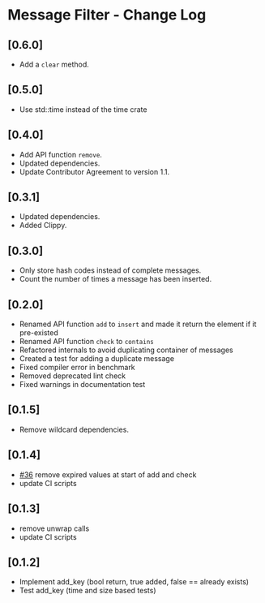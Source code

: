# Message Filter - Change Log

## [0.6.0]
- Add a `clear` method.

## [0.5.0]
- Use std::time instead of the time crate

## [0.4.0]
- Add API function `remove`.
- Updated dependencies.
- Update Contributor Agreement to version 1.1.

## [0.3.1]
- Updated dependencies.
- Added Clippy.

## [0.3.0]
- Only store hash codes instead of complete messages.
- Count the number of times a message has been inserted.

## [0.2.0]
- Renamed API function `add` to `insert` and made it return the element if it pre-existed
- Renamed API function `check` to `contains`
- Refactored internals to avoid duplicating container of messages
- Created a test for adding a duplicate message
- Fixed compiler error in benchmark
- Removed deprecated lint check
- Fixed warnings in documentation test

## [0.1.5]
- Remove wildcard dependencies.

## [0.1.4]
- [#36](https://github.com/maidsafe/message_filter/pull/36) remove expired values at start of add and check
- update CI scripts

## [0.1.3]
- remove unwrap calls
- update CI scripts

## [0.1.2]
- Implement add_key  (bool return, true added, false == already exists)
- Test add_key (time and size based tests)
